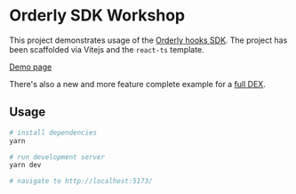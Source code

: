 # Orderly SDK Workshop

This project demonstrates usage of the [Orderly hooks SDK](https://www.npmjs.com/package/@orderly.network/hooks).
The project has been scaffolded via Vitejs and the `react-ts` template.

[Demo page](https://orderlynetwork.github.io/examples/)

There's also a new and more feature complete example for a [full DEX](https://github.com/OrderlyNetwork/example-dex).

## Usage

```sh
# install dependencies
yarn

# run development server
yarn dev

# navigate to http://localhost:5173/
```
